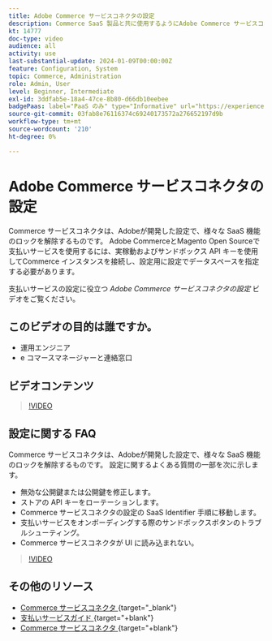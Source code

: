 ```yaml
---
title: Adobe Commerce サービスコネクタの設定
description: Commerce SaaS 製品と共に使用するようにAdobe Commerce サービスコネクタを設定する方法と、一般的な問題を解決する方法について説明します。
kt: 14777
doc-type: video
audience: all
activity: use
last-substantial-update: 2024-01-09T00:00:00Z
feature: Configuration, System
topic: Commerce, Administration
role: Admin, User
level: Beginner, Intermediate
exl-id: 3ddfab5e-18a4-47ce-8b80-d66db10eebee
badgePaas: label="PaaS のみ" type="Informative" url="https://experienceleague.adobe.com/ja/docs/commerce/user-guides/product-solutions" tooltip="Adobe Commerce on Cloud プロジェクト（Adobeが管理する PaaS インフラストラクチャ）およびオンプレミスプロジェクトにのみ適用されます。"
source-git-commit: 03fab8e76116374c69240173572a276652197d9b
workflow-type: tm+mt
source-wordcount: '210'
ht-degree: 0%

---
```


# Adobe Commerce サービスコネクタの設定

Commerce サービスコネクタは、Adobeが開発した設定で、様々な SaaS 機能のロックを解除するものです。 Adobe CommerceとMagento Open Sourceで支払いサービスを使用するには、実稼動およびサンドボックス API キーを使用してCommerce インスタンスを接続し、設定用に設定でデータスペースを指定する必要があります。

支払いサービスの設定に役立つ _Adobe Commerce サービスコネクタの設定_ ビデオをご覧ください。

## このビデオの目的は誰ですか。

- 運用エンジニア
- e コマースマネージャーと連絡窓口

## ビデオコンテンツ

>[!VIDEO](https://video.tv.adobe.com/v/3425958?learn=on)

## 設定に関する FAQ

Commerce サービスコネクタは、Adobeが開発した設定で、様々な SaaS 機能のロックを解除するものです。 設定に関するよくある質問の一部を次に示します。

- 無効な公開鍵または公開鍵を修正します。
- ストアの API キーをローテーションします。
- Commerce サービスコネクタの設定の SaaS Identifier 手順に移動します。
- 支払いサービスをオンボーディングする際のサンドボックスボタンのトラブルシューティング。
- Commerce サービスコネクタが UI に読み込まれない。

>[!VIDEO](https://video.tv.adobe.com/v/3425959?learn=on)

## その他のリソース

- [Commerce サービスコネクタ &#x200B;](https://experienceleague.adobe.com/docs/commerce-merchant-services/user-guides/integration-services/saas.html?lang=ja){target="_blank"}
- [&#x200B; 支払いサービスガイド &#x200B;](https://experienceleague.adobe.com/docs/commerce-merchant-services/payment-services/guide-overview.html?lang=ja){target="+blank"}
- [Commerce サービスコネクタ &#x200B;](https://experienceleague.adobe.com/docs/commerce-merchant-services/user-guides/integration-services/saas.html?lang=ja){target="+blank"}
